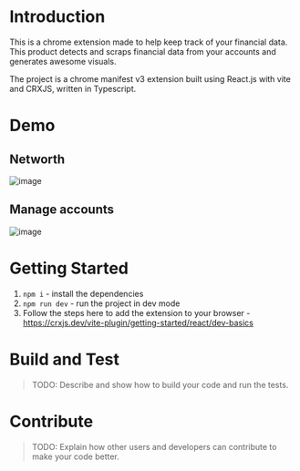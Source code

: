# Introduction

This is a chrome extension made to help keep track of your financial data. This product detects and scraps financial data from your accounts and generates awesome visuals.

The project is a chrome manifest v3 extension built using React.js with vite and CRXJS, written in Typescript.

# Demo
## Networth
![image](https://github.com/user-attachments/assets/7fa7a487-47ab-4cb5-a386-2d5ae65c1420)
## Manage accounts
![image](https://github.com/user-attachments/assets/4e8a0392-d499-4692-9cea-f40597d9da1a)

# Getting Started

1. `npm i` - install the dependencies
2. `npm run dev` - run the project in dev mode
3. Follow the steps here to add the extension to your browser - https://crxjs.dev/vite-plugin/getting-started/react/dev-basics

# Build and Test

> TODO: Describe and show how to build your code and run the tests.

# Contribute

> TODO: Explain how other users and developers can contribute to make your code better.
